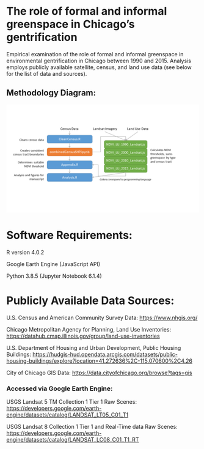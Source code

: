 # The role of formal and informal greenspace in Chicago’s gentrification
Empirical examination of the role of formal and informal greenspace in environmental gentrification in Chicago between 1990 and 2015. Analysis employs publicly available satellite, census, and land use data (see below for the list of data and sources). 

## Methodology Diagram:
![alt text](images/MethodFlowchart.png "Methodology Diagram")

# Software Requirements:
R version 4.0.2

Google Earth Engine (JavaScript API)

Python 3.8.5 (Jupyter Notebook 6.1.4)

# Publicly Available Data Sources:
U.S. Census and American Community Survey Data: https://www.nhgis.org/ 

Chicago Metropolitan Agency for Planning, Land Use Inventories: https://datahub.cmap.illinois.gov/group/land-use-inventories 

U.S. Department of Housing and Urban Development, Public Housing Buildings: https://hudgis-hud.opendata.arcgis.com/datasets/public-housing-buildings/explore?location=41.272636%2C-115.070600%2C4.26  

City of Chicago GIS Data: https://data.cityofchicago.org/browse?tags=gis 

### Accessed via Google Earth Engine:
USGS Landsat 5 TM Collection 1 Tier 1 Raw Scenes: https://developers.google.com/earth-engine/datasets/catalog/LANDSAT_LT05_C01_T1 

USGS Landsat 8 Collection 1 Tier 1 and Real-Time data Raw Scenes: https://developers.google.com/earth-engine/datasets/catalog/LANDSAT_LC08_C01_T1_RT 
